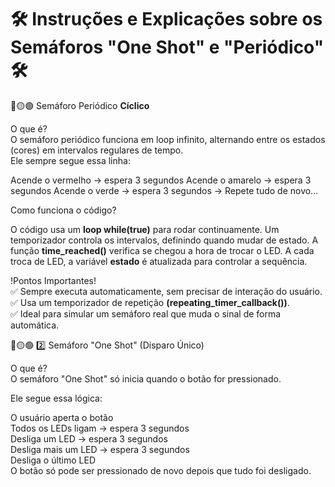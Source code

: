 # 🛠️ Instruções e Explicações sobre os Semáforos "One Shot" e "Periódico" 🛠️

🔴🟡🟢 Semáforo Periódico **Cíclico**

O que é?                                                                                                                                                                                                     
O semáforo periódico funciona em loop infinito, alternando entre os estados (cores) em intervalos regulares de tempo.                                                                                          
Ele sempre segue essa linha:

Acende o vermelho → espera 3 segundos
Acende o amarelo → espera 3 segundos
Acende o verde → espera 3 segundos → 
Repete tudo de novo...

Como funciona o código?

O código usa um **loop while(true)** para rodar continuamente.
Um temporizador controla os intervalos, definindo quando mudar de estado.
A função **time_reached()** verifica se chegou a hora de trocar o LED.
A cada troca de LED, a variável **estado** é atualizada para controlar a sequência.

!Pontos Importantes!                                                                                                                                                                                                    
✅ Sempre executa automaticamente, sem precisar de interação do usuário.                                                                                                                                    
✅ Usa um temporizador de repetição **(repeating_timer_callback())**.                                                                                                                                       
✅ Ideal para simular um semáforo real que muda o sinal de forma automática.    

🔴🟡🟢 2️⃣ Semáforo "One Shot" (Disparo Único)
                                                                                                                            
O que é?                                                                                                                                                                                                     
O semáforo "One Shot" só inicia quando o botão for pressionado.                                                                                                                                              

Ele segue essa lógica:                                                                                                                                                                                       

O usuário aperta o botão                                                                                                                                                                                     
Todos os LEDs ligam → espera 3 segundos                                                                                                                                                                      
Desliga um LED → espera 3 segundos                                                                                                                                                                           
Desliga mais um LED → espera 3 segundos                                                                                                                                                                      
Desliga o último LED                                                                                                                                                                                         
O botão só pode ser pressionado de novo depois que tudo foi desligado.                                                                                                                                       



